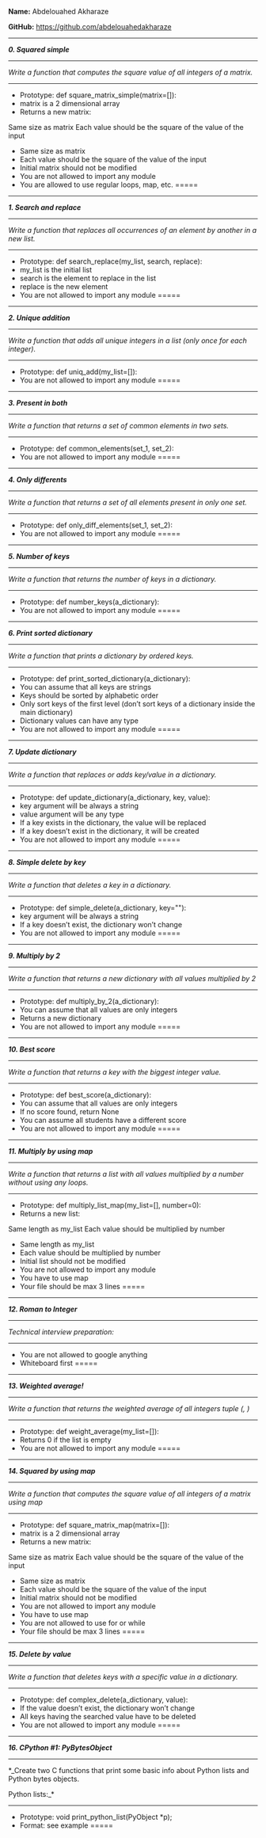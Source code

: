 **Name:** Abdelouahed Akharaze

**GitHub:** https://github.com/abdelouahedakharaze



---

**_0. Squared simple_**

---

*_Write a function that computes the square value of all integers of a matrix._*

---
- Prototype: def square_matrix_simple(matrix=[]):
- matrix is a 2 dimensional array
- Returns a new matrix:


Same size as matrix
Each value should be the square of the value of the input

- Same size as matrix
- Each value should be the square of the value of the input
- Initial matrix should not be modified
- You are not allowed to import any module
- You are allowed to use regular loops, map, etc.
=====



---

**_1. Search and replace_**

---

*_Write a function that replaces all occurrences of an element by another in a new list._*

---
- Prototype: def search_replace(my_list, search, replace):
- my_list is the initial list
- search is the element to replace in the list
- replace is the new element
- You are not allowed to import any module
=====



---

**_2. Unique addition_**

---

*_Write a function that adds all unique integers in a list (only once for each integer)._*

---
- Prototype: def uniq_add(my_list=[]):
- You are not allowed to import any module
=====



---

**_3. Present in both_**

---

*_Write a function that returns a set of common elements in two sets._*

---
- Prototype: def common_elements(set_1, set_2):
- You are not allowed to import any module
=====



---

**_4. Only differents_**

---

*_Write a function that returns a set of all elements present in only one set._*

---
- Prototype: def only_diff_elements(set_1, set_2):
- You are not allowed to import any module
=====



---

**_5. Number of keys_**

---

*_Write a function that returns the number of keys in a dictionary._*

---
- Prototype: def number_keys(a_dictionary):
- You are not allowed to import any module
=====



---

**_6. Print sorted dictionary_**

---

*_Write a function that prints a dictionary by ordered keys._*

---
- Prototype: def print_sorted_dictionary(a_dictionary):
- You can assume that all keys are strings
- Keys should be sorted by alphabetic order
- Only sort keys of the first level (don’t sort keys of a dictionary inside the main dictionary)
- Dictionary values can have any type
- You are not allowed to import any module
=====



---

**_7. Update dictionary_**

---

*_Write a function that replaces or adds key/value in a dictionary._*

---
- Prototype: def update_dictionary(a_dictionary, key, value):
- key argument will be always a string
- value argument will be any type
- If a key exists in the dictionary, the value will be replaced
- If a key doesn’t exist in the dictionary, it will be created
- You are not allowed to import any module
=====



---

**_8. Simple delete by key_**

---

*_Write a function that deletes a key in a dictionary._*

---
- Prototype: def simple_delete(a_dictionary, key=""):
- key argument will be always a string
- If a key doesn’t exist, the dictionary won’t change
- You are not allowed to import any module
=====



---

**_9. Multiply by 2_**

---

*_Write a function that returns a new dictionary with all values multiplied by 2_*

---
- Prototype: def multiply_by_2(a_dictionary):
- You can assume that all values are only integers
- Returns a new dictionary
- You are not allowed to import any module
=====



---

**_10. Best score_**

---

*_Write a function that returns a key with the biggest integer value._*

---
- Prototype: def best_score(a_dictionary):
- You can assume that all values are only integers
- If no score found, return None
- You can assume all students have a different score
- You are not allowed to import any module
=====



---

**_11. Multiply by using map_**

---

*_Write a function that returns a list with all values multiplied by a number without using any loops._*

---
- Prototype: def multiply_list_map(my_list=[], number=0):
- Returns a new list:


Same length as my_list
Each value should be multiplied by number

- Same length as my_list
- Each value should be multiplied by number
- Initial list should not be modified
- You are not allowed to import any module
- You have to use map
- Your file should be max 3 lines
=====



---

**_12. Roman to Integer_**

---

*_Technical interview preparation:_*

---
- You are not allowed to google anything
- Whiteboard first
=====



---

**_13. Weighted average!_**

---

*_Write a function that returns the weighted average of all integers tuple (<score>, <weight>)_*

---
- Prototype: def weight_average(my_list=[]):
- Returns 0 if the list is empty
- You are not allowed to import any module
=====



---

**_14. Squared by using map_**

---

*_Write a function that computes the square value of all integers of a matrix using map_*

---
- Prototype: def square_matrix_map(matrix=[]):
- matrix is a 2 dimensional array
- Returns a new matrix:


Same size as matrix
Each value should be the square of the value of the input

- Same size as matrix
- Each value should be the square of the value of the input
- Initial matrix should not be modified
- You are not allowed to import any module
- You have to use map
- You are not allowed to use for or while
- Your file should be max 3 lines
=====



---

**_15. Delete by value_**

---

*_Write a function that deletes keys with a specific value in a dictionary._*

---
- Prototype: def complex_delete(a_dictionary, value):
- If the value doesn’t exist, the dictionary won’t change
- All keys having the searched value have to be deleted
- You are not allowed to import any module
=====



---

**_16. CPython #1: PyBytesObject_**

---

*_Create two C functions that print some basic info about Python lists and Python bytes objects.



Python lists:_*

---
- Prototype: void print_python_list(PyObject *p);
- Format: see example
=====

